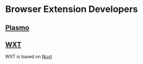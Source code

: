 # Browser Extension Developers

## [Plasmo](https://www.plasmo.com/)

## [WXT](https://wxt.dev/)

WXT is based on [Nuxt](https://nuxt.com/)
